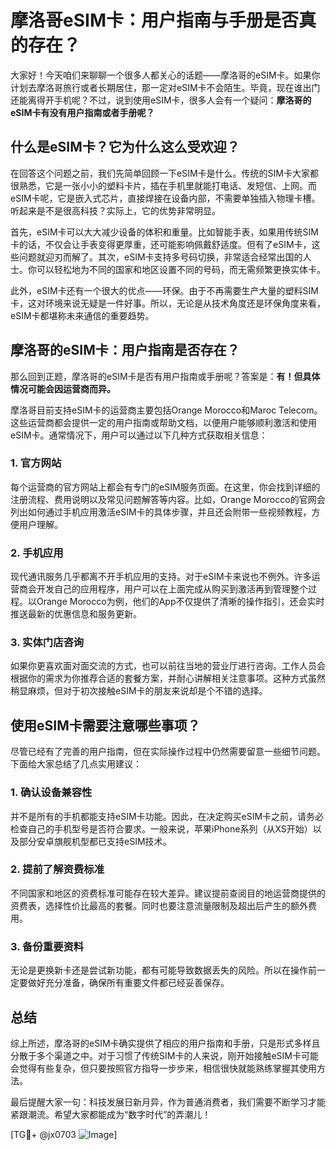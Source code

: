 # 摩洛哥eSIM卡：用户指南与手册是否真的存在？

大家好！今天咱们来聊聊一个很多人都关心的话题——摩洛哥的eSIM卡。如果你计划去摩洛哥旅行或者长期居住，那一定对eSIM卡不会陌生。毕竟，现在谁出门还能离得开手机呢？不过，说到使用eSIM卡，很多人会有一个疑问：**摩洛哥的eSIM卡有没有用户指南或者手册呢？**

## 什么是eSIM卡？它为什么这么受欢迎？

在回答这个问题之前，我们先简单回顾一下eSIM卡是什么。传统的SIM卡大家都很熟悉，它是一张小小的塑料卡片，插在手机里就能打电话、发短信、上网。而eSIM卡呢，它是嵌入式芯片，直接焊接在设备内部，不需要单独插入物理卡槽。听起来是不是很高科技？实际上，它的优势非常明显。

首先，eSIM卡可以大大减少设备的体积和重量。比如智能手表，如果用传统SIM卡的话，不仅会让手表变得更厚重，还可能影响佩戴舒适度。但有了eSIM卡，这些问题就迎刃而解了。其次，eSIM卡支持多号码切换，非常适合经常出国的人士。你可以轻松地为不同的国家和地区设置不同的号码，而无需频繁更换实体卡。

此外，eSIM卡还有一个很大的优点——环保。由于不再需要生产大量的塑料SIM卡，这对环境来说无疑是一件好事。所以，无论是从技术角度还是环保角度来看，eSIM卡都堪称未来通信的重要趋势。

## 摩洛哥的eSIM卡：用户指南是否存在？

那么回到正题，摩洛哥的eSIM卡是否有用户指南或手册呢？答案是：**有！但具体情况可能会因运营商而异。**

摩洛哥目前支持eSIM卡的运营商主要包括Orange Morocco和Maroc Telecom。这些运营商都会提供一定的用户指南或帮助文档，以便用户能够顺利激活和使用eSIM卡。通常情况下，用户可以通过以下几种方式获取相关信息：

### 1. 官方网站
每个运营商的官方网站上都会有专门的eSIM服务页面。在这里，你会找到详细的注册流程、费用说明以及常见问题解答等内容。比如，Orange Morocco的官网会列出如何通过手机应用激活eSIM卡的具体步骤，并且还会附带一些视频教程，方便用户理解。

### 2. 手机应用
现代通讯服务几乎都离不开手机应用的支持。对于eSIM卡来说也不例外。许多运营商会开发自己的应用程序，用户可以在上面完成从购买到激活再到管理整个过程。以Orange Morocco为例，他们的App不仅提供了清晰的操作指引，还会实时推送最新的优惠信息和服务更新。

### 3. 实体门店咨询
如果你更喜欢面对面交流的方式，也可以前往当地的营业厅进行咨询。工作人员会根据你的需求为你推荐合适的套餐方案，并耐心讲解相关注意事项。这种方式虽然稍显麻烦，但对于初次接触eSIM卡的朋友来说却是个不错的选择。

## 使用eSIM卡需要注意哪些事项？

尽管已经有了完善的用户指南，但在实际操作过程中仍然需要留意一些细节问题。下面给大家总结了几点实用建议：

### 1. 确认设备兼容性
并不是所有的手机都能支持eSIM卡功能。因此，在决定购买eSIM卡之前，请务必检查自己的手机型号是否符合要求。一般来说，苹果iPhone系列（从XS开始）以及部分安卓旗舰机型都已支持eSIM技术。

### 2. 提前了解资费标准
不同国家和地区的资费标准可能存在较大差异。建议提前查阅目的地运营商提供的资费表，选择性价比最高的套餐。同时也要注意流量限制及超出后产生的额外费用。

### 3. 备份重要资料
无论是更换新卡还是尝试新功能，都有可能导致数据丢失的风险。所以在操作前一定要做好充分准备，确保所有重要文件都已经妥善保存。

## 总结

综上所述，摩洛哥的eSIM卡确实提供了相应的用户指南和手册，只是形式多样且分散于多个渠道之中。对于习惯了传统SIM卡的人来说，刚开始接触eSIM卡可能会觉得有些复杂，但只要按照官方指导一步步来，相信很快就能熟练掌握其使用方法。

最后提醒大家一句：科技发展日新月异，作为普通消费者，我们需要不断学习才能紧跟潮流。希望大家都能成为“数字时代”的弄潮儿！

[TG💪+ @jx0703 ![Image](https://github.com/user-attachments/assets/dbca1d08-cadb-493c-b0ec-ad6f7a83f270)]